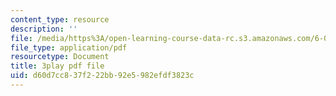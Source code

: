 ```yaml
---
content_type: resource
description: ''
file: /media/https%3A/open-learning-course-data-rc.s3.amazonaws.com/6-006-introduction-to-algorithms-spring-2020/d60d7cc837f222bb92e5982efdf3823c_TDo3r5M1LNo.pdf
file_type: application/pdf
resourcetype: Document
title: 3play pdf file
uid: d60d7cc8-37f2-22bb-92e5-982efdf3823c
---
```

